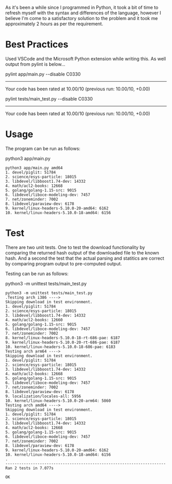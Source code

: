 As it's been a while since I programmed in Python, it took a bit of time to refresh myself with the syntax and differences of the language, however I believe I'm come to a satisfactory solution to the problem and it took me approximately 2 hours as per the requirement.

# Best Practices

Used VSCode and the Microsoft Python extension while writing this. As well output from pylint is below...

pylint app/main.py --disable C0330

--------------------------------------------------------------------
Your code has been rated at 10.00/10 (previous run: 10.00/10, +0.00)

pylint tests/main_test.py --disable C0330

--------------------------------------------------------------------
Your code has been rated at 10.00/10 (previous run: 10.00/10, +0.00)

# Usage
The program can be run as follows:

python3 app/main.py <arch>

```
python3 app/main.py amd64
1. devel/piglit: 51784
2. science/esys-particle: 18015
3. libdevel/libboost1.74-dev: 14332
4. math/acl2-books: 12668
5. golang/golang-1.15-src: 9015
6. libdevel/liboce-modeling-dev: 7457
7. net/zoneminder: 7002
8. libdevel/paraview-dev: 6178
9. kernel/linux-headers-5.10.0-20-amd64: 6162
10. kernel/linux-headers-5.10.0-18-amd64: 6156

```

# Test
There are two unit tests. One to test the download functionality by comparing the returned hash output of the downloaded file to the known hash. And a second the test that the actual parsing and statitics are correct by comparing program output to pre-computed output.

Testing can be run as follows:

python3 -m unittest tests/main_test.py

```
python3 -m unittest tests/main_test.py
.Testing arch i386 ---->
Skipping download in test environment.
1. devel/piglit: 51784
2. science/esys-particle: 18015
3. libdevel/libboost1.74-dev: 14332
4. math/acl2-books: 12660
5. golang/golang-1.15-src: 9015
6. libdevel/liboce-modeling-dev: 7457
7. net/zoneminder: 7002
8. kernel/linux-headers-5.10.0-18-rt-686-pae: 6187
9. kernel/linux-headers-5.10.0-20-rt-686-pae: 6187
10. kernel/linux-headers-5.10.0-18-686-pae: 6183
Testing arch arm64 ---->
Skipping download in test environment.
1. devel/piglit: 51784
2. science/esys-particle: 18015
3. libdevel/libboost1.74-dev: 14332
4. math/acl2-books: 12668
5. golang/golang-1.15-src: 9015
6. libdevel/liboce-modeling-dev: 7457
7. net/zoneminder: 7002
8. libdevel/paraview-dev: 6178
9. localization/locales-all: 5956
10. kernel/linux-headers-5.10.0-20-arm64: 5860
Testing arch amd64 ---->
Skipping download in test environment.
1. devel/piglit: 51784
2. science/esys-particle: 18015
3. libdevel/libboost1.74-dev: 14332
4. math/acl2-books: 12668
5. golang/golang-1.15-src: 9015
6. libdevel/liboce-modeling-dev: 7457
7. net/zoneminder: 7002
8. libdevel/paraview-dev: 6178
9. kernel/linux-headers-5.10.0-20-amd64: 6162
10. kernel/linux-headers-5.10.0-18-amd64: 6156
.
----------------------------------------------------------------------
Ran 2 tests in 7.077s

OK
```